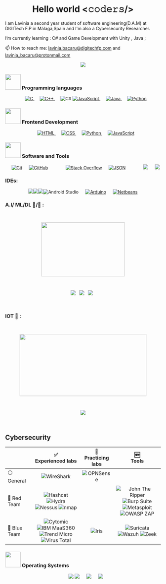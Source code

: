 <h1 align="center">
<a target="_blank">
  </a>
  Hello world &lt;𝚌𝚘𝚍𝚎𝚛𝚜/&gt; 
  <a target="_blank">
  </a>
</h1>

  I am Lavinia a second year student of software engineering(D.A.M) at DIGITech F.P in Málaga,Spain and I'm also a Cybersecurity Researcher.
  
  I’m currently learning : C# and Game Development with Unity , Java ;
    
📫 How to reach me:  lavinia.bacaru@digitechfp.com and lavinia_bacaru@protonmail.com
  
<p align = "center">
 <a href="https://github.com/DenverCoder1/readme-typing-svg"><img src="https://readme-typing-svg.herokuapp.com?lines=Computer+Science+Student;Jr+Full+Stack+Developer;Always%20learning%20new%20things&center=true&width=500&height=50"></a>

### <picture> <img src = "https://github.com/7oSkaaa/7oSkaaa/blob/main/Images/Programming_Languages.gif?raw=true" width = 50px>  </picture> Programming languages

<p align="center"> 
  &emsp; 
  <a href="https://www.cprogramming.com/" target="_blank"> 
    <img alt="C" src="https://img.shields.io/badge/C%20-%232370ED.svg?style=plastic&logo=c&logoColor=white">
  </a> 
  &emsp;
  <a href="https://www.w3schools.com/cpp/" target="_blank"> 
    <img alt="C++" src="https://img.shields.io/badge/C++%20-%2300599C.svg?style=plastic&logo=c%2B%2B&logoColor=white">
  </a> 
  &emsp;
   <img alt="C#"   src="https://img.shields.io/badge/c%23-%23239120.svg?style=for-the-badge&logo=csharp&logoColor=white">
  <a href="https://developer.mozilla.org/en-US/docs/Web/JavaScript" target="_blank"> 
     <img alt="JavaScript" src="https://img.shields.io/badge/JavaScript%20-%23F7DF1E.svg?style=plastic&logo=javascript&logoColor=black">
   </a>
  &emsp;
  <a href="https://www.java.com" target="_blank"> 
    <img alt="Java" src="https://img.shields.io/badge/Java-%23007396.svg?style=plastic&logo=java&logoColor=white">
  </a>
  &emsp;
   <a href="https://www.python.org" target="_blank">
    <img alt="Python" src="https://img.shields.io/badge/Python%20-%2314354C.svg?style=plastic&logo=python&logoColor=white">
  </a>
</p>

### <picture> <img src = "https://github.com/7oSkaaa/7oSkaaa/blob/main/Images/Front_End.gif?raw=true" width = 50px>  </picture> Frontend Development
<p align="center"> 
  &emsp; 
  <a href="https://www.w3.org/html/" target="_blank"> 
   <img alt="HTML" src="https://img.shields.io/badge/HTML5%20-%23E34F26.svg?style=plastic&logo=html5&logoColor=white">
  </a>   
  &emsp;
  <a href="https://www.w3schools.com/css/" target="_blank">
    <img alt="CSS" src="https://img.shields.io/badge/CSS%20-%231572B6.svg?style=plastic&logo=css3&logoColor=white">
  </a> 
  &emsp;
  <a href="https://www.python.org" target="_blank">
    <img alt="Python" src="https://img.shields.io/badge/react-%2361DAFB.svg?style=plastic&logo=React&logoColor=black">
  </a>
  &emsp;
  <a href="https://developer.mozilla.org/en-US/docs/Web/JavaScript" target="_blank"> 
     <img alt="JavaScript" src="https://img.shields.io/badge/JavaScript%20-%23F7DF1E.svg?style=plastic&logo=javascript&logoColor=black">
   </a>
</p>

 ### <picture> <img src = "https://github.com/7oSkaaa/7oSkaaa/blob/main/Images/Software_Tools.gif?raw=true" width = 50px>  </picture> Software and Tools
 
<p align="center">
  &emsp;
    <a href="#"><img alt="Git" src="https://img.shields.io/badge/Git%20-%23F05033.svg?style=plastic&logo=git&logoColor=white"></a>
  &emsp;
    <a href="#"><img alt="GitHub" src="https://img.shields.io/badge/github-%23181717.svg?style=plastic&logo=github&logoColor=white"></a>
  &emsp;
  &emsp;
  &emsp;
    <a href="#"><img alt="Stack Overflow" src="https://img.shields.io/badge/-Stack%20Overflow-FE7A16?style=plastic&logo=stack-overflow&logoColor=white"></a>
  &emsp;
    <a href="#"><img alt="JSON" img src="https://img.shields.io/badge/json-%23000000.svg?style=plastic&logo=json&logoColor=white"></a>
  &emsp;
    &emsp;
    &emsp;
    <a href="#"><img src="https://img.shields.io/badge/django-%23092E20.svg?&style=plastic&logo=django&logoColor=white"/></a>
    &emsp;
    <a href="#"><img src="https://img.shields.io/badge/mysql-%234479A1.svg?&style=plastic&logo=mysql&logoColor=white"/></a 
</p>

 ### IDEs:
 
<p align="center">  
<a href="#"><img src="https://img.shields.io/badge/Visual%20Studio%20Code-0078d7.svg?style=for-the-badge&logo=visual-studio-code&logoColor=white"/></a
  &emsp;
  <a href="#"><img src="https://img.shields.io/badge/jupyter-%23FA0F00.svg?style=for-the-badge&logo=jupyter&logoColor=white"/></a 
  &emsp;
  <a href="#"><img src="https://img.shields.io/badge/pycharm-143?style=for-the-badge&logo=pycharm&logoColor=black&color=black&labelColor=green"/></a
 <a href="#"><img alt="Android Studio" src="https://img.shields.io/badge/android%20studio-346ac1?style=for-the-badge&logo=android%20studio&logoColor=white"/></a>
  &emsp;
  <a href="#"><img alt="Arduino" src="https://img.shields.io/badge/-Arduino-00979D?style=for-the-badge&logo=Arduino&logoColor=white)" /></a>
  &emsp;
<a href="#"><img alt="Netbeans" src="https://img.shields.io/badge/NetBeansIDE-1B6AC6.svg?style=for-the-badge&logo=apache-netbeans-ide&logoColor=white"/></a>
</p>

 ### A.I/ ML/DL 🤖/🧠 :
<br>
<p align='center'>
<img src="https://media.giphy.com/media/QyJTDR8VkUtyKHNPm9/giphy.gif" width="270" height="174" frameBorder="0" class="giphy-embed" allowFullScreen></img></p>
<br>
<p align='center'>
<img src="https://img.shields.io/badge/numpy-%23013243.svg?style=for-the-badge&logo=numpy&logoColor=white">&nbsp;&nbsp;
<img src="https://img.shields.io/badge/pandas-%23150458.svg?style=for-the-badge&logo=pandas&logoColor=white">&nbsp;&nbsp;
<img src="https://img.shields.io/badge/TensorFlow-%23FF6F00.svg?style=for-the-badge&logo=TensorFlow&logoColor=white">&nbsp;&nbsp;
</p>
<br>
  
### IOT 🔌 :
<br>
<p align='center'>
<img src="https://media.giphy.com/media/llDQjVIHqiXkeIJgrK/giphy.gif" width="410" height="200" frameBorder="0" class="giphy-embed" allowFullScreen></img></p>
<br>
<p align='center'>
<img src="https://img.shields.io/badge/-RaspberryPi-C51A4A?style=for-the-badge&logo=Raspberry-Pi">
</p>
<br>

## Cybersecurity

<table>
    <thead align="center">
        <tr>
            <th></th>
            <th>✅<br>Experienced labs</th>
            <th>🔁<br>Practicing labs</th> 
            <th>🆕<br>Tools</th>
        </tr>
    </thead>
    <tbody align="center">
        <tr>
            <td align="left">⚪ General</td>
            <td>
                <img src="https://img.shields.io/badge/WireShark-%231679A7.svg?style=flat&logo=wireshark&logoColor=white" alt="WireShark">
            </td>
            <td>
                <img src="https://img.shields.io/badge/OPNSense-%23D94F00.svg?style=flat&logo=opnsense&logoColor=white" alt="OPNSense">
            </td>
            <td></td>
        </tr>
        <tr>
            <td align="left">🔴 Red Team</td>
            <td>
                <img src="https://img.shields.io/badge/Hashcat-%233E3E41.svg?style=flat&logo=hashcat&logoColor=white" alt="Hashcat">
                <img src="https://img.shields.io/badge/Hydra-%23168F78.svg?style=flat&logo=hydra&logoColor=white" alt="Hydra">
                <br>
                <img src="https://img.shields.io/badge/Nessus-%23061E42.svg?style=flat&logo=nessus&logoColor=white" alt="Nessus">
                <img src="https://img.shields.io/badge/nmap-%23D0ECF4.svg?style=flat&logo=nmap&logoColor=white" alt="nmap">
            </td>
            <td></td>
            <td>
                <img src="https://img.shields.io/badge/John%20The%20Ripper-%23BA1515.svg?style=flat&logo=john-the-ripper&logoColor=black" alt="John The Ripper">
                <img src="https://img.shields.io/badge/Burp%20Suite-%23FF6633.svg?style=flat&logo=burp-suite&logoColor=white" alt="Burp Suite">
                <br>
                <img src="https://img.shields.io/badge/Metasploit-%232596CD.svg?style=flat&logo=metasploit&logoColor=white" alt="Metasploit">
                <img src="https://img.shields.io/badge/OWASP%20ZAP-%2300549E.svg?style=flat&logo=zap&logoColor=white" alt="OWASP ZAP">
            </td>
        </tr>
        <tr>
            <td align="left">🔵 Blue Team</td>
            <td>
                <img src="https://img.shields.io/badge/Cytomic-%235E3079.svg?style=flat&logo=Cytomic&logoColor=white" alt="Cytomic">
                <img src="https://img.shields.io/badge/IBM MaaS360-%23052FAD.svg?style=flat&logo=IBM&logoColor=white" alt="IBM MaaS360">
                <br>
                <img src="https://img.shields.io/badge/Trend%20Micro-%23D71921.svg?style=flat&logo=trend-micro&logoColor=white" alt="Trend Micro">
                <img src="https://img.shields.io/badge/VirusTotal-%23394EFF.svg?style=flat&logo=virustotal&logoColor=white" alt="Virus Total">
            </td>
            <td>
                <img src="https://img.shields.io/badge/IRIS-%230E316A.svg?style=flat&logo=suricata&logoColor=white" alt="Iris">
            </td>
            <td>
                <img src="https://img.shields.io/badge/Suricata-%23F6AC31.svg?style=flat&logo=suricata&logoColor=white" alt="Suricata">
                <br>
                <img src="https://img.shields.io/badge/Wazuh-%233AABE6.svg?style=flat&logo=wazuh&logoColor=white" alt="Wazuh">
                <img src="https://img.shields.io/badge/Zeek-%232980B9.svg?style=flat&logo=zeek&logoColor=black" alt="Zeek">
            </td>
        </tr>
    </tbody>
</table>
 
 

</p>

 ### <picture> <img src = "https://github.com/7oSkaaa/7oSkaaa/blob/main/Images/OS.gif?raw=true" width = 50px>  </picture> Operating Systems
 
<p align="center">
  &emsp;
  <a href="#"><img src="https://img.shields.io/badge/Linux-FCC624?style=for-the-badge&logo=linux&logoColor=black"></a>
  <a href="#"><img src="https://img.shields.io/badge/Kali-268BEE?style=for-the-badge&logo=kalilinux&logoColor=white"></a>
  &emsp;
  <a href="#"><img src="https://img.shields.io/badge/Ubuntu-E95420?style=plastic&logo=ubuntu&logoColor=white"></a>
  &emsp;
  <a href="#"><img src="https://img.shields.io/badge/Windows-0078D6?style=plastic&logo=windows&logoColor=white"></a> 
</p>

<p align = "center">





